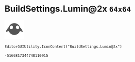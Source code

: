 # BuildSettings.Lumin@2x `64x64`
<img src="/img/BuildSettings.Lumin@2x.png" width=64 height=64>

``` CSharp
EditorGUIUtility.IconContent("BuildSettings.Lumin@2x")
```
```
-5166817344748110915
```
